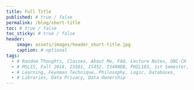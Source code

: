```yaml
---
title: Full Title
published: # true / false
permalink: /blog/short-title
toc: # true / false
toc_sticky: # true / false
header:
    image: assets/images/header_short-title.jpg
    caption: # optional
tags:
  - # Random Thoughts, Classes, About Me, FAQ, Lecture Notes, UNC-CH
  - # MSLIS, Fall 2018, IS501, IS452, IS490DB, PHIL103, 1st Semester,
  - # Learning, Feynman Technique, Philosophy, Logic, Databases,
  - # Libraries, Data Privacy, Data Ownership
---
```

